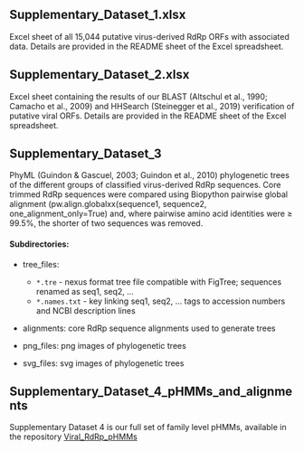 ## Supplementary_Dataset_1.xlsx
Excel sheet of all 15,044 putative virus-derived RdRp ORFs with associated data. Details are provided in the README sheet of the Excel spreadsheet.

## Supplementary_Dataset_2.xlsx
Excel sheet containing the results of our BLAST (Altschul et al., 1990; Camacho et al., 2009) and HHSearch (Steinegger et al., 2019) verification of putative viral ORFs. Details are provided in the README sheet of the Excel spreadsheet.

## Supplementary_Dataset_3
PhyML (Guindon & Gascuel, 2003; Guindon et al., 2010) phylogenetic trees of the different groups of classified virus-derived RdRp sequences. Core trimmed RdRp sequences were compared using Biopython pairwise global alignment (pw.align.globalxx(sequence1, sequence2, one_alignment_only=True) and, where pairwise amino acid identities were ≥ 99.5%, the shorter of two sequences was removed.

#### Subdirectories:
* tree_files:
	* `*.tre` - nexus format tree file compatible with FigTree; sequences renamed as
     seq1, seq2, ...
  	* `*.names.txt` - key linking seq1, seq2, ... tags to accession numbers and NCBI
     description lines

* alignments: core RdRp sequence alignments used to generate trees

* png_files: png images of phylogenetic trees

* svg_files: svg images of phylogenetic trees

## Supplementary_Dataset_4_pHMMs_and_alignments
Supplementary Dataset 4 is our full set of family level pHMMs, available in the repository [Viral_RdRp_pHMMs](https://github.com/ingridole/ViralRdRp_pHMMs)
